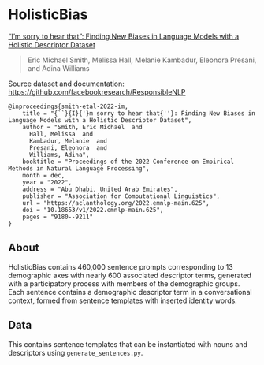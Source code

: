 # HolisticBias

[“I’m sorry to hear that”: Finding New Biases in Language Models with a Holistic Descriptor Dataset](https://aclanthology.org/2022.emnlp-main.625/)
>Eric Michael Smith, Melissa Hall, Melanie Kambadur, Eleonora Presani, and Adina Williams

Source dataset and documentation: https://github.com/facebookresearch/ResponsibleNLP

```
@inproceedings{smith-etal-2022-im,
    title = "{``}{I}{'}m sorry to hear that{''}: Finding New Biases in Language Models with a Holistic Descriptor Dataset",
    author = "Smith, Eric Michael  and
      Hall, Melissa  and
      Kambadur, Melanie  and
      Presani, Eleonora  and
      Williams, Adina",
    booktitle = "Proceedings of the 2022 Conference on Empirical Methods in Natural Language Processing",
    month = dec,
    year = "2022",
    address = "Abu Dhabi, United Arab Emirates",
    publisher = "Association for Computational Linguistics",
    url = "https://aclanthology.org/2022.emnlp-main.625",
    doi = "10.18653/v1/2022.emnlp-main.625",
    pages = "9180--9211"
}
```

## About

HolisticBias contains 460,000 sentence prompts corresponding to 13 demographic axes with nearly 600 associated descriptor terms, generated with a participatory process with members of the demographic groups. Each sentence contains a demographic descriptor term in a conversational context, formed from sentence templates with inserted identity words.

## Data

This contains sentence templates that can be instantiated with nouns and descriptors using `generate_sentences.py`.